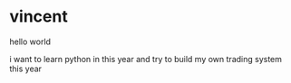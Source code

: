 # vincent

hello world 

i want to learn python in this year and try to build my own trading system this year 


